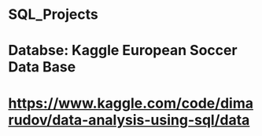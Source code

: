 # SQL_Projects

# Databse: Kaggle European Soccer Data Base
# https://www.kaggle.com/code/dimarudov/data-analysis-using-sql/data
